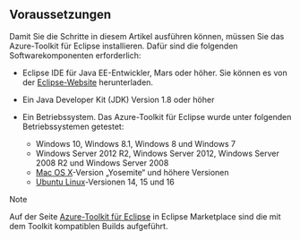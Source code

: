 ## <a name="prerequisites"></a>Voraussetzungen
Damit Sie die Schritte in diesem Artikel ausführen können, müssen Sie das Azure-Toolkit für Eclipse installieren. Dafür sind die folgenden Softwarekomponenten erforderlich:

* Eclipse IDE für Java EE-Entwickler, Mars oder höher. Sie können es von der [Eclipse-Website](http://www.eclipse.org/downloads/) herunterladen.
* Ein Java Developer Kit (JDK) Version 1.8 oder höher
* Ein Betriebssystem. Das Azure-Toolkit für Eclipse wurde unter folgenden Betriebssystemen getestet:
  
  * Windows 10, Windows 8.1, Windows 8 und Windows 7
  * Windows Server 2012 R2, Windows Server 2012, Windows Server 2008 R2 und Windows Server 2008
  * [Mac OS X](http://www.apple.com/osx)-Version „Yosemite“ und höhere Versionen
  * [Ubuntu Linux](http://www.ubuntu.com)-Versionen 14, 15 und 16

> [!NOTE]
> 
> Auf der Seite [Azure-Toolkit für Eclipse](http://marketplace.eclipse.org/content/azure-toolkit-eclipse) in Eclipse Marketplace sind die mit dem Toolkit kompatiblen Builds aufgeführt.
> 

<!--
> [!IMPORTANT]
> 
> If you are using the Azure Toolkit for Eclipse on Windows, the toolkit requires installing the Azure SDK 2.9.6 or later in order to use the Azure emulator. You have two options for installing the Azure SDK:
> 
> * You can download and install the Azure SDK by using the [Web Platform Installer (WebPI)](http://go.microsoft.com/fwlink/?LinkID=252838).
> * If you do not have the Azure SDK installed when you create your first Azure deployment project, you will be prompted to automatically download install the requisite version of the Azure SDK.
> 
> Note that the Azure SDK is required on Windows only.
> 
-->
